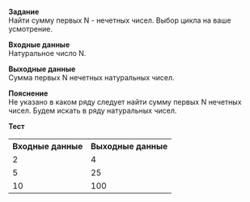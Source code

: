 **Задание**  
Найти сумму первых N - нечетных чисел. Выбор цикла на ваше усмотрение.  

**Входные данные**  
Натуральное число N.  

**Выходные данные**  
Сумма первых N нечетных натуральных чисел.  

**Пояснение**  
Не указано в каком ряду следует найти сумму первых N нечетных чисел. Будем искать в ряду натуральных чисел.

**Тест**  
<table>
  <tr>
    <th>Входные данные</th>
    <th>Выходные данные</th>
  </tr>
   <tr>
    <td>2</td>
    <td>4</td>
  </tr>
  <tr>
    <td>5</td>
    <td>25</td>
  </tr>
   <tr>
    <td>10</td>
    <td>100</td>
  </tr>
</table>
